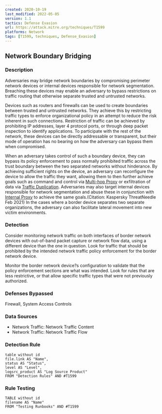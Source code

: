 ```yaml
---
created: 2020-10-19
last_modified: 2022-05-05
version: 1.1
tactics: Defense Evasion
url: https://attack.mitre.org/techniques/T1599
platforms: Network
tags: [T1599, techniques, Defense_Evasion]
---
```


## Network Boundary Bridging

### Description

Adversaries may bridge network boundaries by compromising perimeter network devices or internal devices responsible for network segmentation. Breaching these devices may enable an adversary to bypass restrictions on traffic routing that otherwise separate trusted and untrusted networks.

Devices such as routers and firewalls can be used to create boundaries between trusted and untrusted networks.  They achieve this by restricting traffic types to enforce organizational policy in an attempt to reduce the risk inherent in such connections.  Restriction of traffic can be achieved by prohibiting IP addresses, layer 4 protocol ports, or through deep packet inspection to identify applications.  To participate with the rest of the network, these devices can be directly addressable or transparent, but their mode of operation has no bearing on how the adversary can bypass them when compromised.

When an adversary takes control of such a boundary device, they can bypass its policy enforcement to pass normally prohibited traffic across the trust boundary between the two separated networks without hinderance.  By achieving sufficient rights on the device, an adversary can reconfigure the device to allow the traffic they want, allowing them to then further achieve goals such as command and control via [Multi-hop Proxy](https://attack.mitre.org/techniques/T1090/003) or exfiltration of data via [Traffic Duplication](https://attack.mitre.org/techniques/T1020/001). Adversaries may also target internal devices responsible for network segmentation and abuse these in conjunction with [Internal Proxy](https://attack.mitre.org/techniques/T1090/001) to achieve the same goals.(Citation: Kaspersky ThreatNeedle Feb 2021)  In the cases where a border device separates two separate organizations, the adversary can also facilitate lateral movement into new victim environments.

### Detection

Consider monitoring network traffic on both interfaces of border network devices with out-of-band packet capture or network flow data, using a different device than the one in question.  Look for traffic that should be prohibited by the intended network traffic policy enforcement for the border network device.

Monitor the border network device?s configuration to validate that the policy enforcement sections are what was intended.  Look for rules that are less restrictive, or that allow specific traffic types that were not previously authorized.

### Defenses Bypassed

Firewall, System Access Controls

### Data Sources

  - Network Traffic: Network Traffic Content
  -  Network Traffic: Network Traffic Flow
### Detection Rule

```dataview
table without id
file.link AS "Name",
status AS "Status",
level AS "Level",
logsrc_product AS "Log Source Product"
FROM "Detection Rules" AND #T1599
```

### Rule Testing

```dataview
TABLE without id
filename AS "Name"
FROM "Testing Runbooks" AND #T1599
```
